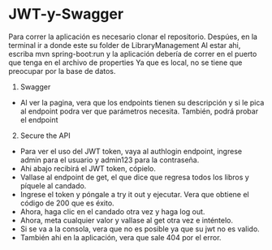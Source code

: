 # JWT-y-Swagger

Para correr la aplicación es necesario clonar el repositorio. 
Despúes, en la terminal ir a donde este su folder de LibraryManagement
Al estar ahi, escriba mvn spring-boot:run y la aplicación debería de correr en el puerto que tenga en el archivo de properties 
Ya que es local, no se tiene que preocupar por la base de datos. 


1. Swagger
- Al ver la pagina, vera que los endpoints tienen su descripción y si le pica al endpoint podra ver que parámetros necesita. También, podrá probar el endpoint



2. Secure the API
- Para ver el uso del JWT token, vaya al authlogin endpoint, ingrese admin para el usuario y admin123 para la contraseña. 
- Ahi abajo recibirá el JWT token, cópielo. 
- Vallase al endpoint de get, el que dice que regresa todos los libros y píquele al candado. 
- Ingrese el token y póngale a try it out y ejecutar. Vera que obtiene el código de 200 que es éxito.
- Ahora, haga clic en el candado otra vez y haga log out. 
- Ahora, meta cualquier valor y vallase al get otra vez e inténtelo.
- Si se va a la consola, vera que no es posible ya que su jwt no es valido. 
- También ahi en la aplicación, vera que sale 404 por el error. 
